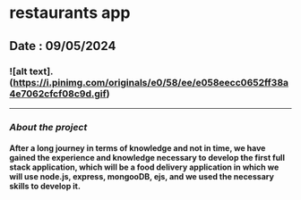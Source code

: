 # restaurants app 

## Date : 09/05/2024


### ![alt text].(https://i.pinimg.com/originals/e0/58/ee/e058eecc0652ff38a4e7062cfcf08c9d.gif)
***

### ***About the project***
#### After a long journey in terms of knowledge and not in time, we have gained the experience and knowledge necessary to develop the first full stack application, which will be a food delivery application in which we will use node.js, express, mongooDB, ejs, and we used the necessary skills to develop it.
